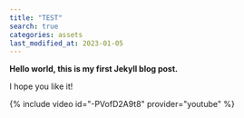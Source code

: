 ```yaml
---
title: "TEST" 
search: true
categories: assets
last_modified_at: 2023-01-05
---
```



**Hello world, this is my first Jekyll blog post.**

I hope you like it!

{% include video id="-PVofD2A9t8" provider="youtube" %}



